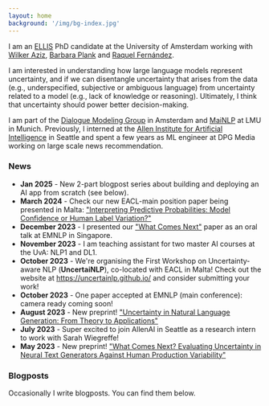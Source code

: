 ```yaml
---
layout: home
background: '/img/bg-index.jpg'
---
```


I am an [ELLIS](https://ellis.eu/) PhD candidate at the University of Amsterdam working with [Wilker Aziz](https://wilkeraziz.github.io/), [Barbara Plank](https://bplank.github.io/) and [Raquel Fernández](https://staff.fnwi.uva.nl/r.fernandezrovira/). 

I am interested in understanding how large language models represent uncertainty, and if we can disentangle uncertainty that arises from the data (e.g., underspecified, subjective or ambiguous language) from uncertainty related to a model (e.g., lack of knowledge or reasoning). Ultimately, I think that uncertainty should power better decision-making.

I am part of the [Dialogue Modeling Group](https://dmg-illc.github.io/dmg/) in Amsterdam and [MaiNLP](https://mainlp.github.io/) at LMU in Munich. Previously, I interned at the [Allen Institute for Artificial Intelligence](https://allenai.org/) in Seattle and spent a few years as ML engineer at DPG Media working on large scale news recommendation.


### News
- **Jan 2025** - New 2-part blogpost series about building and deploying an AI app from scratch (see below).
- **March 2024** - Check our new EACL-main position paper being presented in Malta: ["Interpreting Predictive Probabilities: Model Confidence or Human Label Variation?"](https://aclanthology.org/2024.eacl-short.24/)
- **December 2023** - I presented our ["What Comes Next"](https://aclanthology.org/2023.emnlp-main.887/) paper as an oral talk at EMNLP in Singapore. 
- **November 2023** - I am teaching assistant for two master AI courses at the UvA: NLP1 and DL1.
- **October 2023** - We're organising the First Workshop on Uncertainty-aware NLP (**UncertaiNLP**), co-located with EACL in Malta! Check out the website at https://uncertainlp.github.io/ and consider submitting your work!
- **October 2023** - One paper accepted at EMNLP (main conference): camera ready coming soon!
- **August 2023** - New preprint! ["Uncertainty in Natural Language Generation: From Theory to Applications"
](https://arxiv.org/abs/2307.15703)
- **July 2023** - Super excited to join AllenAI in Seattle as a research intern to work with Sarah Wiegreffe!
- **May 2023** - New preprint! ["What Comes Next? Evaluating Uncertainty in Neural Text Generators Against Human Production Variability"](https://arxiv.org/abs/2305.11707)

### Blogposts
Occasionally I write blogposts. You can find them below.
